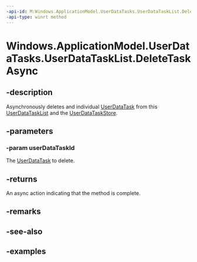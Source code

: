 ```yaml
---
-api-id: M:Windows.ApplicationModel.UserDataTasks.UserDataTaskList.DeleteTaskAsync(System.String)
-api-type: winrt method
---
```


<!-- Method syntax.
public IAsyncAction UserDataTaskList.DeleteTaskAsync(String userDataTaskId)
-->

# Windows.ApplicationModel.UserDataTasks.UserDataTaskList.DeleteTaskAsync


## -description

Asynchronously deletes and individual [UserDataTask](userdatatask.md) from this [UserDataTaskList](userdatatasklist.md) and the [UserDataTaskStore](userdatataskstore.md).

## -parameters

### -param userDataTaskId

The [UserDataTask](userdatatask.md) to delete.

## -returns

An async action indicating that the method is complete.

## -remarks

## -see-also

## -examples

